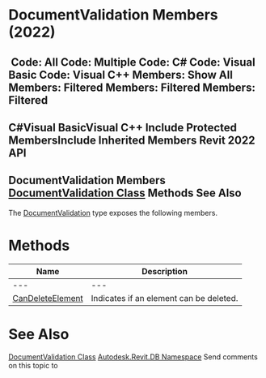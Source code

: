 # DocumentValidation Members (2022)

﻿
 Code: All Code: Multiple Code: C# Code: Visual Basic Code: Visual C++  Members: Show All Members: Filtered Members: Filtered Members: Filtered   
---  
C#Visual BasicVisual C++
Include Protected MembersInclude Inherited Members
Revit 2022 API  
---  
DocumentValidation Members  
[DocumentValidation Class](dc5c35f3-c58d-b7bd-de1b-46497dfb237e.md "DocumentValidation Class") Methods See Also  
---  
The [DocumentValidation](dc5c35f3-c58d-b7bd-de1b-46497dfb237e.md "DocumentValidation Class") type exposes the following members.
# Methods
| Name | Description |
| --- | --- |
| --- | --- | --- |
| [CanDeleteElement](e9c8b6a3-5c37-a413-c1aa-c47f8f166a6c.md "CanDeleteElement Method") | Indicates if an element can be deleted. |

# See Also
[DocumentValidation Class](dc5c35f3-c58d-b7bd-de1b-46497dfb237e.md "DocumentValidation Class")
[Autodesk.Revit.DB Namespace](87546ba7-461b-c646-cbb1-2cb8f5bff8b2.md "Autodesk.Revit.DB Namespace")
Send comments on this topic to 